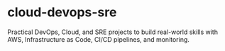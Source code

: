 # cloud-devops-sre
Practical DevOps, Cloud, and SRE projects to build real-world skills with AWS, Infrastructure as Code, CI/CD pipelines, and monitoring.
